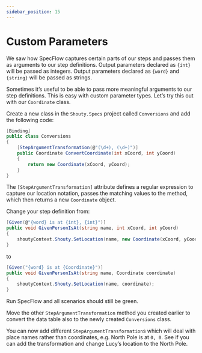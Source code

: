 ```yaml
---
sidebar_position: 15
---
```


# Custom Parameters

We saw how SpecFlow captures certain parts of our steps and passes them as arguments to our step definitions. Output parameters declared as `{int}` will be passed as integers. Output parameters declared as `{word}` and `{string}` will be passed as strings.

Sometimes it’s useful to be able to pass more meaningful arguments to our step definitions. This is easy with custom parameter types. Let’s try this out with our `Coordinate` class.

Create a new class in the `Shouty.Specs` project called `Conversions` and add the following code:

```csharp title="Conversions.cs"
[Binding]
public class Conversions
{
    [StepArgumentTransformation(@"(\d+), (\d+)")]
    public Coordinate ConvertCoordinate(int xCoord, int yCoord)
    {
        return new Coordinate(xCoord, yCoord);
    }
}
```

The `[StepArgumentTransformation]` attribute defines a regular expression to capture our location notation, passes the matching values to the method, which then returns a new `Coordinate` object.

Change your step definition from:

```csharp
[Given(@"{word} is at {int}, {int}")]
public void GivenPersonIsAt(string name, int xCoord, int yCoord)
{
    shoutyContext.Shouty.SetLocation(name, new Coordinate(xCoord, yCoord));
}
```

to

```csharp
[Given("{word} is at {Coordinate}")]
public void GivenPersonIsAt(string name, Coordinate coordinate)
{
    shoutyContext.Shouty.SetLocation(name, coordinate);
}
```

Run SpecFlow and all scenarios should still be green.

Move the other `StepArgumentTransformation` method you created earlier to convert the data table
also to the newly created `Conversions` class.

You can now add different `StepArgumentTransformation`s which will deal with place names rather than coordinates, e.g. North Pole is at `0, 0`. See if you can add the transformation and change Lucy’s location to the North Pole.
